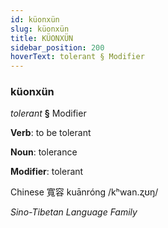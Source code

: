 ```yaml
---
id: küonxün
slug: küonxün
title: KÜONXÜN
sidebar_position: 200
hoverText: tolerant § Modifier
---
```


### küonxün

*tolerant* **§** Modifier

**Verb**: to be tolerant

**Noun**: tolerance

**Modifier**: tolerant

Chinese 寬容 kuānróng /kʰwan.ʐʊŋ/

*Sino-Tibetan Language Family*